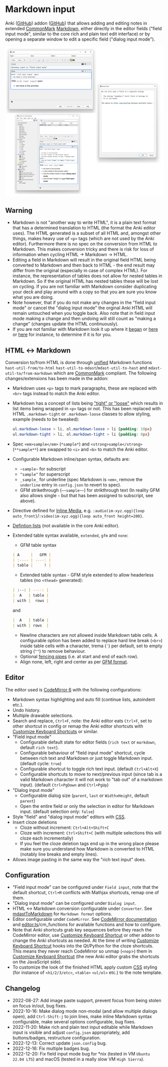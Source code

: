 # Markdown input

Anki ([GitHub](https://github.com/ankitects/anki)) addon ([GitHub](https://github.com/TRIAEIOU/Markdown-input)) that allows adding and editing notes in extended [CommonMark](https://spec.commonmark.org/) [Markdown](https://daringfireball.net/projects/markdown/), either directly in the editor fields ("field input mode", similar to the core rich and plain text edit interface) or by opening a separate window to edit a specific field ("dialog input mode").

![Markdown input](https://github.com/TRIAEIOU/Markdown-input/raw/main/Screenshots/screen.png?raw=true)

## Warning

- Markdown is not "another way to write HTML", it is a plain text format that has a determined translation to HTML (the format the Anki editor uses). The HTML generated is a subset of all HTML and, amongst other things, makes heavy use of `<p>` tags (which are not used by the Anki editor). Furthermore there is no spec on the conversion from HTML *to* Markdown. This makes conversion tricky and there is risk for loss of information when cycling HTML → Markdown → HTML.
- Editing a field in Markdown will result in the original field HTML being converted to Markdown and then back to HTML - the end result may differ from the original (especially in case of complex HTML). For instance, the representation of tables does not allow for nested tables in Markdown. So if the original HTML has nested tables these will be lost on cycling. If you are not familiar with Markdown consider duplicating your deck and play around with a copy so that you are sure you know what you are doing.
- Note however, that if you do not make any changes in the "field input mode" or cancel the "dialog input mode" the orginal Anki HTML will remain untouched when you toggle back. Also note that in field input mode making a change and then undoing will still count as "making a change" (changes update the HTML continuously).
- If you are not familiar with Markdown look it up where it [began](https://daringfireball.net/projects/markdown/basics) or [here](https://commonmark.org/help/tutorial/) or [here](https://commonmark.org/help/) for instance, to determine if it is for you.

## HTML ↔ Markdown

Conversion to/from HTML is done through [unified](https://unifiedjs.com/) Markdown functions `hast-util-from/to-html` `hast-util-to-mdast`/`mdast-util-to-hast` and `mdast-util-to/from-markdown` which are [CommonMark](https://spec.commonmark.org/) compliant. The following changes/extensions has been made in the addon:

- Markdown uses `<p>` tags to mark paragraphs, these are replaced with `<br>` tags instead to match the Anki editor.
- Markdown has a concept of lists being ["tight" or "loose"](https://spec.commonmark.org/0.30/#loose) which results in list items being wrapped in `<p>` tags or not. This has been replaced with HTML `.markdown-tight` or `.markdown-loose` classes to allow styling, example (needs to be tweaked):

  ``` CSS
  ul.markdown-loose > li, ol.markdown-loose > li {padding: 10px}
  ul.markdown-tight > li, ol.markdown-tight > li {padding: 0px}
  ```

- Spec `<em>sample</em>` (`*sample*`) and `<strong>sample</strong>` (`**sample**`) are swapped to `<i>` and `<b>` to match the Anki editor.
- Configurable Markdown inline/span syntax, defaults are:
  - `~sample~` for subscript
  - `^sample^` for superscript
  - `_sample_` for underline (spec Markdown is `<em>`, remove the `underline` entry in `config.json` to revert to spec).
  - GFM strikethrough (`~~sample~~`) for strikthrough text (In reality GFM also allows single `~` but that has been assigned to subscript, see above).
- Directive defined for [Inline Media](https://ankiweb.net/shared/info/683715045), e.g. `:audio(im-xyz.ogg){loop auto_front}`/`:video(im-xyz.ogg){loop auto_front height=200}`.
- [Defintion lists](https://github.com/wataru-chocola/mdast-util-definition-list) (not available in the core Anki editor).
- Extended table syntax available, `extended`, `gfm` and `none`:
  - GFM table syntax

  ``` Markdown
  | A     |   GFM |
  | :---- | ----: |
  | table |     ! |
  ```

  - Extended table syntax - GFM style extended to allow headerless tables (no `<thead>` generated):

  ``` Markdown
  | :--: | ----: |
  |  A   | table |
  | with |  rows |
  ```

  and

  ``` Markdown
  |  A   | table |
  | with | rows  |
  ```

  - Newline characters are not allowed inside Markdown table cells. A configurable option has been added to replace hard line break (`<br>`) inside table cells with a character, trema (`¨`) per default, set to empty string (`""`) to remove behaviour.
  - Optional [fencing pipes](https://github.github.com/gfm/#tables-extension-) (i.e. at start and end of each row).
  - Align none, left, right and center as per [GFM format](https://github.github.com/gfm/#tables-extension-).

## Editor

The editor used is [CodeMirror 6](https://codemirror.net/) with the following configurations:

- Markdown syntax highlighting and auto fill (continue lists, autoindent etc.).
- Undo history.
- Multiple drawable selections.
- Search and replace, `Ctrl+F`, note: the Anki editor eats `Ctrl+F`, set to other shortcut in config or remap the Anki editor shortcuts with [Customize Keyboard Shortcuts](https://ankiweb.net/shared/info/24411424) or similar.
- "Field input mode"
  - Configurable default state for editor fields (`rich text` or `markdown`, default `rich text`).
  - Configurable behaviour of "field input mode" shortcut, cycle between rich text and Markdown or just toggle Markdown input. (default cycle: `true`)
  - Configurable shortcut to toggle rich text input. (default `Ctrl+Alt+X`)
  - Configurable shortcuts to move to next/previous input (since tab is a valid Markdown character it will not work to "tab out" of a markdown input). (default `Ctrl+PgDown` and `Ctrl+PgUp`)
- "Dialog input mode"
  - Configurable dialog size (`parent`, `last` or `WidthxHeight`, default `parent`)
  - Open the entire field or only the selection in editor for Markdown input. (default selection only: `false`)
- Style "field" and "dialog input mode" editors with [CSS](https://codemirror.net/examples/styling/).
- Insert cloze deletions
  - Cloze without increment: `Ctrl+Alt+Shift+C`
  - Cloze with increment: `Ctrl+Shift+C` (with multiple selections this will cloze each incrementally)
  - If you feel the cloze deletion tags end up in the wrong place please make sure you understand how Markdown is converted to HTML (notably line breaks and empty lines).
- Allows image pasting in the same way the "rich text input" does.

## Configuration

- "Field input mode" can be configured under `Field input`, note that the default shortcut, `Ctrl+M` conflicts with Mathjax shortcuts, remap one of them.
- "Dialog input mode" can be configured under `Dialog input`.
- HTML ↔ Markdown conversion configurable under `Converter`. See [mdastToMarkdown](https://github.com/syntax-tree/mdast-util-to-markdown#tomarkdowntree-options) for `Markdown format` options.
- Editor configurable under `CodeMirror`. See [CodeMirror documentation](https://codemirror.net/docs/) and [editor.ts](https://github.com/TRIAEIOU/Markdown-input/blob/ab59e006a8d32edc1c6b731d021a2bd0d2a8613b/src/ts/editor.ts)/cm_functions for available functions and how to configure.
- Note that Anki shortcuts grab key sequences before they reach the CodeMirror editor, use [Customize Keyboard Shortcut](https://ankiweb.net/shared/info/24411424) or other addon to change the Anki shortcuts as needed. At the time of writing [Customize Keyboard Shortcut](https://ankiweb.net/shared/info/24411424) hooks into the Qt/Python for the cloze shortcuts. This means they never reach CodeMirror so unmap (`<nop`>) them in [Customize Keyboard Shortcut](https://ankiweb.net/shared/info/24411424) (the new Anki editor grabs the shortcuts on the JavaScript side).
- To customize the look of the finished HTML apply custom [CSS](https://www.w3schools.com/Css/) styling (for instance of `<h1/2/3/etc>`, `<table>` `<ul/ol>` etc.) to the note template.

## Changelog

- 2022-08-27: Add image paste support, prevent focus from being stolen on focus in/out, bug fixes.
- 2022-10-16: Make dialog mode non-modal (and allow multiple dialogs open), add `Ctrl-Shift-j` to join lines, make inline Markdown syntax configurable, make several options configurable, bug fixes.
- 2022-11-20: Make rich and plain text input editable while Markdown input is visible and adjust `config.json` appropriately, add buttons/badges, restructure configuration.
- 2022-12-13: Correct update `json.config` bug.
- 2022-12-16: Fix multiple badges bug.
- 2022-12-20: Fix field input mode bug for *nix (tested in VM `Ubuntu 22.04 LTS`) and macOS (tested in a really slow VM `High Sierra`).
